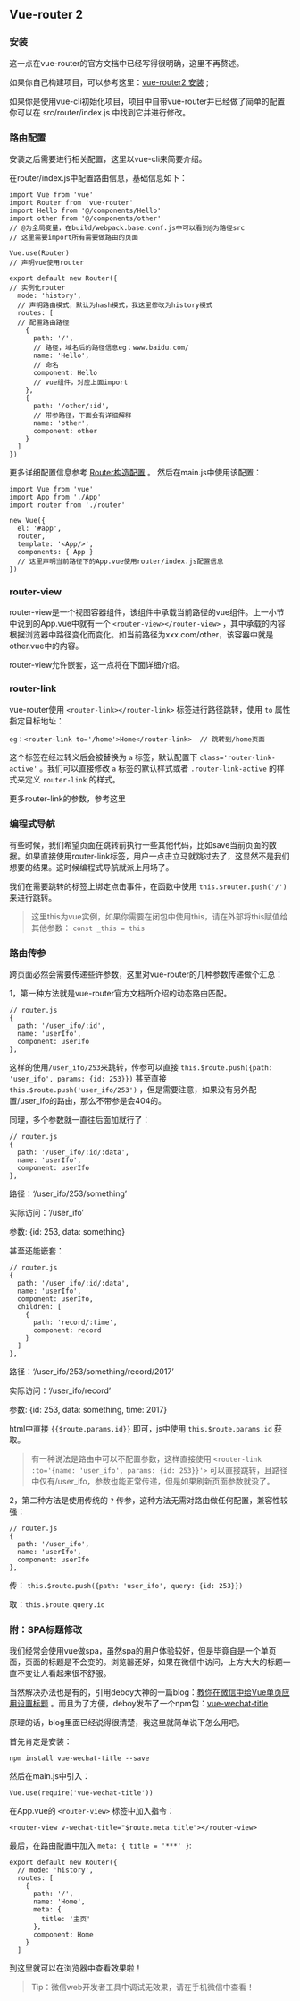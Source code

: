 ## Vue-router 2 

### 安装

这一点在vue-router的官方文档中已经写得很明确，这里不再赘述。

如果你自己构建项目，可以参考这里：[vue-router2 安装](https://router.vuejs.org/zh-cn/installation.html) ;

如果你是使用vue-cli初始化项目，项目中自带vue-router并已经做了简单的配置你可以在  src/router/index.js 中找到它并进行修改。

### 路由配置

安装之后需要进行相关配置，这里以vue-cli来简要介绍。

在router/index.js中配置路由信息，基础信息如下：

```
import Vue from 'vue'
import Router from 'vue-router'
import Hello from '@/components/Hello' 
import other from '@/components/other'
// @为全局变量，在build/webpack.base.conf.js中可以看到@为路径src
// 这里需要import所有需要做路由的页面

Vue.use(Router)
// 声明vue使用router

export default new Router({
// 实例化router
  mode: 'history',
  // 声明路由模式，默认为hash模式，我这里修改为history模式
  routes: [
  // 配置路由路径
    {
      path: '/',
      // 路径，域名后的路径信息eg：www.baidu.com/
      name: 'Hello',
      // 命名
      component: Hello
      // vue组件，对应上面import
    },
    {
      path: '/other/:id',
      // 带参路径，下面会有详细解释
      name: 'other',
      component: other
    }
  ]
})
```

更多详细配置信息参考 [Router构造配置](https://router.vuejs.org/zh-cn/api/options.html) 。
然后在main.js中使用该配置：

```
import Vue from 'vue'
import App from './App'
import router from './router'

new Vue({
  el: '#app',
  router,
  template: '<App/>',
  components: { App }
  // 这里声明当前路径下的App.vue使用router/index.js配置信息
})
```



### router-view

 router-view是一个视图容器组件，该组件中承载当前路径的vue组件。上一小节中说到的App.vue中就有一个 `<router-view></router-view>` ，其中承载的内容根据浏览器中路径变化而变化。如当前路径为xxx.com/other，该容器中就是other.vue中的内容。

router-view允许嵌套，这一点将在下面详细介绍。

### router-link

vue-router使用 `<router-link></router-link>` 标签进行路径跳转，使用 `to` 属性指定目标地址：

```
eg：<router-link to='/home'>Home</router-link>  // 跳转到/home页面
```

这个标签在经过转义后会被替换为 `a` 标签，默认配置下 `class='router-link-active'` 。我们可以直接修改 `a` 标签的默认样式或者 `.router-link-active` 的样式来定义 `router-link` 的样式。

更多router-link的参数，参考这里[<router-link>](https://router.vuejs.org/zh-cn/api/router-link.html)

### 编程式导航

有些时候，我们希望页面在跳转前执行一些其他代码，比如save当前页面的数据。如果直接使用router-link标签，用户一点击立马就跳过去了，这显然不是我们想要的结果。这时候编程式导航就派上用场了。

我们在需要跳转的标签上绑定点击事件，在函数中使用 `this.$router.push('/')` 来进行跳转。

> 这里this为vue实例，如果你需要在闭包中使用this，请在外部将this赋值给其他参数： `const _this = this` 

### 路由传参

跨页面必然会需要传递些许参数，这里对vue-router的几种参数传递做个汇总：

1，第一种方法就是vue-router官方文档所介绍的动态路由匹配。

```
// router.js
{
  path: '/user_ifo/:id',
  name: 'userIfo',
  component: userIfo
},
```

这样的使用`/user_ifo/253`来跳转，传参可以直接 `this.$route.push({path: 'user_ifo', params: {id: 253}})` 甚至直接 `this.$route.push('user_ifo/253')` ，但是需要注意，如果没有另外配置/user_ifo的路由，那么不带参是会404的。

同理，多个参数就一直往后面加就行了：

```
// router.js
{
  path: '/user_ifo/:id/:data',
  name: 'userIfo',
  component: userIfo
},
```

路径：‘/user_ifo/253/something’

实际访问：‘/user_ifo’

参数: {id: 253, data: something}

甚至还能嵌套：

```
// router.js
{
  path: '/user_ifo/:id/:data',
  name: 'userIfo',
  component: userIfo,
  children: [
    {
      path: 'record/:time',
      component: record
    }
  ]
},
```

路径：‘/user_ifo/253/something/record/2017’

实际访问：‘/user_ifo/record’

参数: {id: 253, data: something, time: 2017}

html中直接 `{{$route.params.id}}` 即可，js中使用 `this.$route.params.id` 获取。

> 有一种说法是路由中可以不配置参数，这样直接使用 `<router-link :to='{name: 'user_ifo', params: {id: 253}}'>` 可以直接跳转，且路径中仅有/user_ifo，参数也能正常传递，但是如果刷新页面参数就没了。
>
> 

2，第二种方法是使用传统的 `?` 传参，这种方法无需对路由做任何配置，兼容性较强：

```
// router.js
{
  path: '/user_ifo',
  name: 'userIfo',
  component: userIfo
},
```

传： `this.$route.push({path: 'user_ifo', query: {id: 253}})`

取：`this.$route.query.id` 

### 附：SPA标题修改

我们经常会使用vue做spa，虽然spa的用户体验较好，但是毕竟自是一个单页面，页面的标题是不会变的。浏览器还好，如果在微信中访问，上方大大的标题一直不变让人看起来很不舒服。

当然解决办法也是有的，引用deboy大神的一篇blog：[教你在微信中给Vue单页应用设置标题](http://www.deboy.cn/set-wechat-title-in-vuejs-spa.html) 。而且为了方便，deboy发布了一个npm包：[vue-wechat-title](https://www.npmjs.com/package/vue-wechat-title)

原理的话，blog里面已经说得很清楚，我这里就简单说下怎么用吧。

首先肯定是安装：

```
npm install vue-wechat-title --save
```

然后在main.js中引入：

```
Vue.use(require('vue-wechat-title'))
```

在App.vue的 `<router-view>` 标签中加入指令：

```
<router-view v-wechat-title="$route.meta.title"></router-view>
```

最后，在路由配置中加入 `meta: { title = '***' }`:

```
export default new Router({
  // mode: 'history',
  routes: [
    {
      path: '/',
      name: 'Home',
      meta: {
        title: '主页'
      },
      component: Home
    }
  ]
```

到这里就可以在浏览器中查看效果啦！

> Tip：微信web开发者工具中调试无效果，请在手机微信中查看！